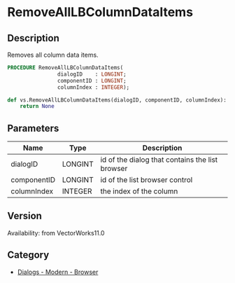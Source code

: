 # RemoveAllLBColumnDataItems

## Description
Removes all column data items.

```pascal
PROCEDURE RemoveAllLBColumnDataItems(
				dialogID    : LONGINT;
				componentID : LONGINT;
				columnIndex : INTEGER);
```

```python
def vs.RemoveAllLBColumnDataItems(dialogID, componentID, columnIndex):
    return None
```

## Parameters
|Name|Type|Description|
|---|---|---|
|dialogID|LONGINT|id of the dialog that contains the list browser|
|componentID|LONGINT|id of the list browser control|
|columnIndex|INTEGER|the index of the column|

## Version
Availability: from VectorWorks11.0

## Category
* [Dialogs - Modern - Browser](../Categories/Dialogs%20-%20Modern%20-%20Browser.md)

